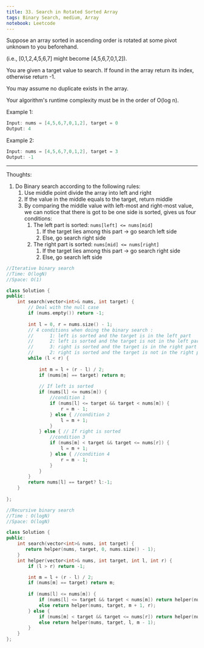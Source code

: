 ```yaml
---
title: 33. Search in Rotated Sorted Array
tags: Binary Search, medium, Array
notebook: Leetcode
---
```


Suppose an array sorted in ascending order is rotated at some pivot unknown to you beforehand.

(i.e., [0,1,2,4,5,6,7] might become [4,5,6,7,0,1,2]).

You are given a target value to search. If found in the array return its index, otherwise return -1.

You may assume no duplicate exists in the array.

Your algorithm's runtime complexity must be in the order of O(log n).

Example 1:
```c++
Input: nums = [4,5,6,7,0,1,2], target = 0
Output: 4
```
Example 2:
```c++
Input: nums = [4,5,6,7,0,1,2], target = 3
Output: -1
```
----------
Thoughts:
1. Do Binary search according to the following rules:
   1. Use middle point divide the array into left and right 
   2. If the value in the middle equals to the target, return middle
   3. By comparing the middle value with left-most and right-most value, we can notice that there is got to be one side is sorted, gives us four conditions:
      1.  The left part is sorted: `nums[left] <= nums[mid]`
          1.  If the target lies among this part -> go search left side
          2.  Else, go search right side 
      2.  The right part is sorted: `nums[mid] <= nums[right]`
          1.  If the target lies among this part -> go search right side
          2.  Else, go search left side 

```c++
//Iterative binary search 
//Time: O(logN)
//Space: O(1)

class Solution {
public:
    int search(vector<int>& nums, int target) {
        // Deal with the null case
        if (nums.empty()) return -1;
        
        int l = 0, r = nums.size() - 1;
        // 4 conditions when doing the binary search :
        //      1: left is sorted and the target is in the left part
        //      2: left is sorted and the target is not in the left part
        //      3: right is sorted and the target is in the right part
        //      2: right is sorted and the target is not in the right part
        while (l < r) {
            
            int m = l + (r - l) / 2;
            if (nums[m] == target) return m;
            
            // If left is sorted
            if (nums[l] <= nums[m]) {
                //condition 1
                if (nums[l] <= target && target < nums[m]) {
                    r = m - 1;
                } else { //condition 2
                    l = m + 1;
                }
            } else { // If right is sorted
                //condition 3
                if (nums[m] < target && target <= nums[r]) {
                    l = m + 1;
                } else { //condition 4
                    r = m - 1;
                }
            }
        }
        return nums[l] == target? l:-1;
    }
    
};
```

```c++
//Recursive binary search 
//Time : O(logN)
//Space: O(logN)

class Solution {
public:
    int search(vector<int>& nums, int target) {
       return helper(nums, target, 0, nums.size() - 1);
    }
    int helper(vector<int>& nums, int target, int l, int r) {
        if (l > r) return -1;

        int m = l + (r - l) / 2;
        if (nums[m] == target) return m;
        
        if (nums[l] <= nums[m]) {
            if (nums[l] <= target && target < nums[m]) return helper(nums, target, l, m - 1);
            else return helper(nums, target, m + 1, r);
        } else {
            if (nums[m] < target && target <= nums[r]) return helper(nums, target, m + 1, r);
            else return helper(nums, target, l, m - 1);
        }
    }
};
```